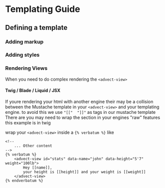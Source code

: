 # Templating Guide
## Defining a template
### Adding markup
### Adding styles
### Rendering Views
When you need to do complex rendering the ```<advect-view>``` 
#### Twig / Blade / Liquid / JSX
If youre rendering your html with another engine their may be a collision between the Mustache template in your ```<advect-view>``` and your templating engine. to avoid this we use ```"[["  "]]"``` as tags in our mustache template There are you may need to wrap the section in your engines "raw" features this example is in twig

wrap your ```<advect-view>```  inside a ```{% verbatum %}``` like
```twig
<!--
    ... Other content 
-->
{% verbatum %}
    <advect-view id="stats" data-name="john" data-height="5'7" weight="100lb">
        Hey [[name]],
        your height is [[height]] and your weight is [[weight]]
    </advect-view>
{% endverbatum %}
```
   

